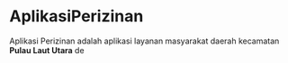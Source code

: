 # AplikasiPerizinan
Aplikasi Perizinan adalah aplikasi layanan masyarakat daerah kecamatan <b>Pulau Laut Utara</b>
de
